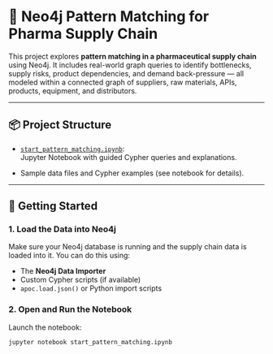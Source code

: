 # 🧠 Neo4j Pattern Matching for Pharma Supply Chain

This project explores **pattern matching in a pharmaceutical supply chain** using Neo4j. It includes real-world graph queries to identify bottlenecks, supply risks, product dependencies, and demand back-pressure — all modeled within a connected graph of suppliers, raw materials, APIs, products, equipment, and distributors.

---

## 📦 Project Structure

- [`start_pattern_matching.ipynb`](./start_pattern_matching.ipynb):  
  Jupyter Notebook with guided Cypher queries and explanations.

- Sample data files and Cypher examples (see notebook for details).

---

## 🚀 Getting Started

### 1. Load the Data into Neo4j
Make sure your Neo4j database is running and the supply chain data is loaded into it. You can do this using:

- The **Neo4j Data Importer**
- Custom Cypher scripts (if available)
- `apoc.load.json()` or Python import scripts

### 2. Open and Run the Notebook
Launch the notebook:

```bash
jupyter notebook start_pattern_matching.ipynb